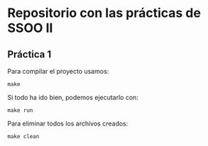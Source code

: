 # Repositorio con las prácticas de SSOO II

## Práctica 1

Para compilar el proyecto usamos:

```
make
```

Si todo ha ido bien, podemos ejecutarlo con:

```
make run
```

Para eliminar todos los archivos creados:

```
make clean
```
